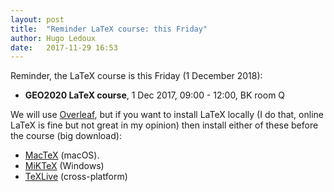 ```yaml
---
layout: post
title:  "Reminder LaTeX course: this Friday"
author: Hugo Ledoux
date:   2017-11-29 16:53
---
```


Reminder, the LaTeX course is this Friday (1 December 2018):

  - __GEO2020 LaTeX course__, 1 Dec 2017, 09:00 - 12:00, BK room Q

We will use [Overleaf](https://www.overleaf.com/), but if you want to install LaTeX locally (I do that, online LaTeX is fine but not great in my opinion) then install either of these before the course (big download):

  - [MacTeX](https://tug.org/mactex) (macOS). 
  - [MiKTeX](http://miktex.org/about) (Windows) 
  - [TeXLive](https://www.tug.org/texlive) (cross-platform) 
